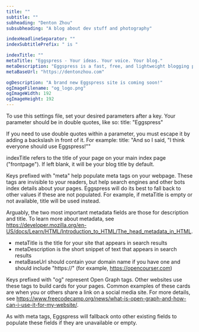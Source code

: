 ```yaml
---
title: ""
subtitle: ""
subheading: "Denton Zhou"
subsubheading: "A blog about dev stuff and photography"

indexHeadlineSeparator: ""
indexSubtitlePrefix: " is "

indexTitle: ""
metaTitle: "Eggspress - Your ideas. Your voice. Your blog."
metaDescription: "Eggspress is a fast, free, and lightweight blogging platform that you control. Designed for easy deployment, Eggspress lets anyone with a little technical know-how launch their very own site. Publish as you please."
metaBaseUrl: "https://dentonzhou.com"

ogDescription: "A brand new Eggspress site is coming soon!"
ogImageFilename: "og_logo.png"
ogImageWidth: 192
ogImageHeight: 192
---
```


To use this settings file, set your desired parameters after a key. Your parameter should be in double quotes, like so:
title: "Eggspress"

If you need to use double quotes within a parameter, you must escape it by adding a backslash in front of it. For example:
title: "And so I said, \"I think everyone should use Eggspress!\""

indexTitle refers to the title of your page on your main index page ("frontpage"). If left blank, it will be your blog title by default.

Keys prefixed with "meta" help populate meta tags on your webpage. These tags are invisible to your readers, but help search engines and other bots index details about your pages. Eggspress will do its best to fall back to other values if these are not populated. For example, if metaTitle is empty or not available, title will be used instead.

Arguably, the two most important metadata fields are those for description and title. To learn more about metadata, see https://developer.mozilla.org/en-US/docs/Learn/HTML/Introduction_to_HTML/The_head_metadata_in_HTML.
- metaTitle is the title for your site that appears in search results
- metaDescription is the short snippet of text that appears in search results
- metaBaseUrl should contain your domain name if you have one and should include "https://" (for example, https://opencourser.com)

Keys prefixed with "og" represent Open Graph tags. Other websites use these tags to build cards for your pages. Common examples of these cards are when you or others share a link on a social media site. For more details, see https://www.freecodecamp.org/news/what-is-open-graph-and-how-can-i-use-it-for-my-website/.

As with meta tags, Eggspress will fallback onto other existing fields to populate these fields if they are unavailable or empty.
